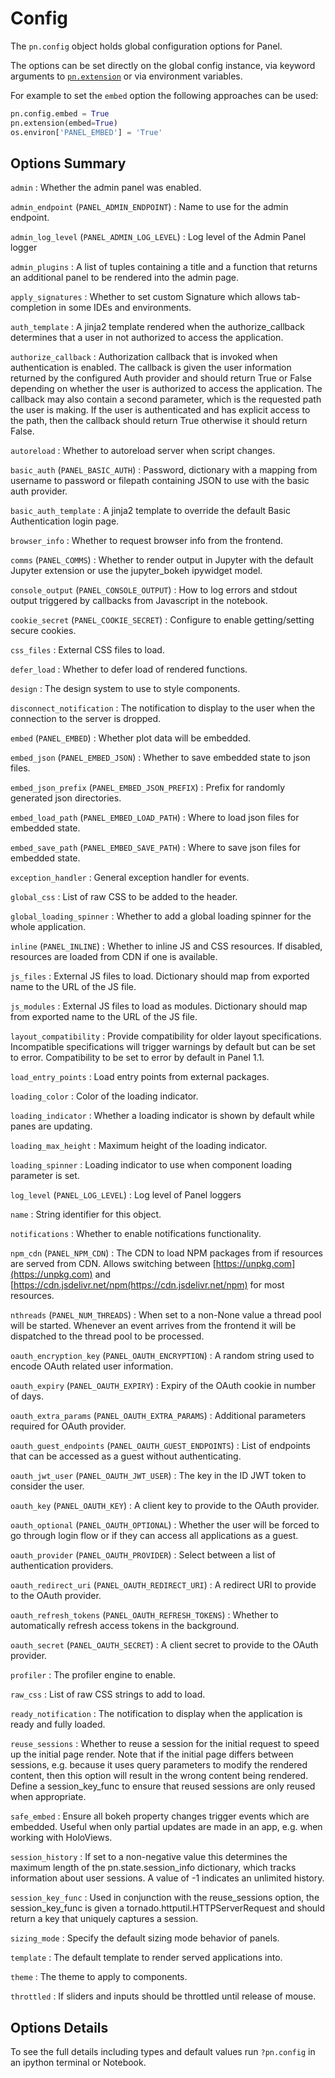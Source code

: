 # Config

The `pn.config` object holds global configuration options for Panel.

The options can be set directly on the global config instance, via
keyword arguments to [`pn.extension`](cheatsheet#pn-extension) or via environment variables.

For example to set the `embed` option the following approaches can be used:

```python
pn.config.embed = True
pn.extension(embed=True)
os.environ['PANEL_EMBED'] = 'True'
```

## Options Summary

`admin`
: Whether the admin panel was enabled.

`admin_endpoint` (`PANEL_ADMIN_ENDPOINT`)
: Name to use for the admin endpoint.

`admin_log_level` (`PANEL_ADMIN_LOG_LEVEL`)
: Log level of the Admin Panel logger

`admin_plugins`
: A list of tuples containing a title and a function that returns
        an additional panel to be rendered into the admin page.

`apply_signatures`
: Whether to set custom Signature which allows tab-completion
        in some IDEs and environments.

`auth_template`
: A jinja2 template rendered when the authorize_callback determines
        that a user in not authorized to access the application.

`authorize_callback`
: Authorization callback that is invoked when authentication
        is enabled. The callback is given the user information returned
        by the configured Auth provider and should return True or False
        depending on whether the user is authorized to access the
        application. The callback may also contain a second parameter,
        which is the requested path the user is making. If the user
        is authenticated and has explicit access to the path, then
        the callback should return True otherwise it should return
        False.

`autoreload`
: Whether to autoreload server when script changes.

`basic_auth` (`PANEL_BASIC_AUTH`)
: Password, dictionary with a mapping from username to password
        or filepath containing JSON to use with the basic auth
        provider.

`basic_auth_template`
: A jinja2 template to override the default Basic Authentication
        login page.

`browser_info`
: Whether to request browser info from the frontend.

`comms` (`PANEL_COMMS`)
: Whether to render output in Jupyter with the default Jupyter
        extension or use the jupyter_bokeh ipywidget model.

`console_output` (`PANEL_CONSOLE_OUTPUT`)
: How to log errors and stdout output triggered by callbacks
        from Javascript in the notebook.

`cookie_secret` (`PANEL_COOKIE_SECRET`)
: Configure to enable getting/setting secure cookies.

`css_files`
: External CSS files to load.

`defer_load`
: Whether to defer load of rendered functions.

`design`
: The design system to use to style components.

`disconnect_notification`
: The notification to display to the user when the connection
        to the server is dropped.

`embed` (`PANEL_EMBED`)
: Whether plot data will be embedded.

`embed_json` (`PANEL_EMBED_JSON`)
: Whether to save embedded state to json files.

`embed_json_prefix` (`PANEL_EMBED_JSON_PREFIX`)
: Prefix for randomly generated json directories.

`embed_load_path` (`PANEL_EMBED_LOAD_PATH`)
: Where to load json files for embedded state.

`embed_save_path` (`PANEL_EMBED_SAVE_PATH`)
: Where to save json files for embedded state.

`exception_handler`
: General exception handler for events.

`global_css`
: List of raw CSS to be added to the header.

`global_loading_spinner`
: Whether to add a global loading spinner for the whole application.

`inline` (`PANEL_INLINE`)
: Whether to inline JS and CSS resources. If disabled, resources
        are loaded from CDN if one is available.

`js_files`
: External JS files to load. Dictionary should map from exported
        name to the URL of the JS file.

`js_modules`
: External JS files to load as modules. Dictionary should map from
        exported name to the URL of the JS file.

`layout_compatibility`
: Provide compatibility for older layout specifications. Incompatible
        specifications will trigger warnings by default but can be set to error.
        Compatibility to be set to error by default in Panel 1.1.

`load_entry_points`
: Load entry points from external packages.

`loading_color`
: Color of the loading indicator.

`loading_indicator`
: Whether a loading indicator is shown by default while panes are updating.

`loading_max_height`
: Maximum height of the loading indicator.

`loading_spinner`
: Loading indicator to use when component loading parameter is set.

`log_level` (`PANEL_LOG_LEVEL`)
: Log level of Panel loggers

`name`
: String identifier for this object.

`notifications`
: Whether to enable notifications functionality.

`npm_cdn` (`PANEL_NPM_CDN`)
: The CDN to load NPM packages from if resources are served from
        CDN. Allows switching between [https://unpkg.com](https://unpkg.com) and
        [https://cdn.jsdelivr.net/npm(https://cdn.jsdelivr.net/npm) for most resources.

`nthreads` (`PANEL_NUM_THREADS`)
: When set to a non-None value a thread pool will be started.
        Whenever an event arrives from the frontend it will be
        dispatched to the thread pool to be processed.

`oauth_encryption_key` (`PANEL_OAUTH_ENCRYPTION`)
: A random string used to encode OAuth related user information.

`oauth_expiry` (`PANEL_OAUTH_EXPIRY`)
: Expiry of the OAuth cookie in number of days.

`oauth_extra_params` (`PANEL_OAUTH_EXTRA_PARAMS`)
: Additional parameters required for OAuth provider.

`oauth_guest_endpoints` (`PANEL_OAUTH_GUEST_ENDPOINTS`)
: List of endpoints that can be accessed as a guest without authenticating.

`oauth_jwt_user` (`PANEL_OAUTH_JWT_USER`)
: The key in the ID JWT token to consider the user.

`oauth_key` (`PANEL_OAUTH_KEY`)
: A client key to provide to the OAuth provider.

`oauth_optional` (`PANEL_OAUTH_OPTIONAL`)
: Whether the user will be forced to go through login flow or if
        they can access all applications as a guest.

`oauth_provider` (`PANEL_OAUTH_PROVIDER`)
: Select between a list of authentication providers.

`oauth_redirect_uri` (`PANEL_OAUTH_REDIRECT_URI`)
: A redirect URI to provide to the OAuth provider.

`oauth_refresh_tokens` (`PANEL_OAUTH_REFRESH_TOKENS`)
: Whether to automatically refresh access tokens in the background.

`oauth_secret` (`PANEL_OAUTH_SECRET`)
: A client secret to provide to the OAuth provider.

`profiler`
: The profiler engine to enable.

`raw_css`
: List of raw CSS strings to add to load.

`ready_notification`
: The notification to display when the application is ready and
        fully loaded.

`reuse_sessions`
: Whether to reuse a session for the initial request to speed up
        the initial page render. Note that if the initial page differs
        between sessions, e.g. because it uses query parameters to modify
        the rendered content, then this option will result in the wrong
        content being rendered. Define a session_key_func to ensure that
        reused sessions are only reused when appropriate.

`safe_embed`
: Ensure all bokeh property changes trigger events which are
        embedded. Useful when only partial updates are made in an
        app, e.g. when working with HoloViews.

`session_history`
: If set to a non-negative value this determines the maximum length
        of the pn.state.session_info dictionary, which tracks
        information about user sessions. A value of -1 indicates an
        unlimited history.

`session_key_func`
: Used in conjunction with the reuse_sessions option, the
        session_key_func is given a tornado.httputil.HTTPServerRequest
        and should return a key that uniquely captures a session.

`sizing_mode`
: Specify the default sizing mode behavior of panels.

`template`
: The default template to render served applications into.

`theme`
: The theme to apply to components.

`throttled`
: If sliders and inputs should be throttled until release of mouse.

## Options Details

To see the full details including types and default values run `?pn.config` in an ipython terminal or Notebook.
